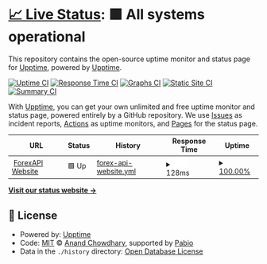 # [📈 Live Status](https://upptime.github.io/upptime): <!--live status--> **🟩 All systems operational**

This repository contains the open-source uptime monitor and status page for [Upptime](https://upptime.js.org), powered by [Upptime](https://github.com/upptime/upptime).

[![Uptime CI](https://github.com/upptime/upptime/workflows/Uptime%20CI/badge.svg)](https://github.com/upptime/upptime/actions?query=workflow%3A%22Uptime+CI%22)
[![Response Time CI](https://github.com/upptime/upptime/workflows/Response%20Time%20CI/badge.svg)](https://github.com/upptime/upptime/actions?query=workflow%3A%22Response+Time+CI%22)
[![Graphs CI](https://github.com/upptime/upptime/workflows/Graphs%20CI/badge.svg)](https://github.com/upptime/upptime/actions?query=workflow%3A%22Graphs+CI%22)
[![Static Site CI](https://github.com/upptime/upptime/workflows/Static%20Site%20CI/badge.svg)](https://github.com/upptime/upptime/actions?query=workflow%3A%22Static+Site+CI%22)
[![Summary CI](https://github.com/upptime/upptime/workflows/Summary%20CI/badge.svg)](https://github.com/upptime/upptime/actions?query=workflow%3A%22Summary+CI%22)

With [Upptime](https://upptime.js.org), you can get your own unlimited and free uptime monitor and status page, powered entirely by a GitHub repository. We use [Issues](https://github.com/upptime/upptime/issues) as incident reports, [Actions](https://github.com/upptime/upptime/actions) as uptime monitors, and [Pages](https://upptime.github.io/upptime) for the status page.

<!--start: status pages-->
<!-- This summary is generated by Upptime (https://github.com/upptime/upptime) -->
<!-- Do not edit this manually, your changes will be overwritten -->
<!-- prettier-ignore -->
| URL | Status | History | Response Time | Uptime |
| --- | ------ | ------- | ------------- | ------ |
| <img alt="" src="https://icons.duckduckgo.com/ip3/forexapi.co.ico" height="13"> [ForexAPI Website](https://forexapi.co) | 🟩 Up | [forex-api-website.yml](https://github.com/Dynamo-trader/upptime/commits/HEAD/history/forex-api-website.yml) | <details><summary><img alt="Response time graph" src="./graphs/forex-api-website/response-time-week.png" height="20"> 128ms</summary><br><a href="https://upptime.github.io/upptime/history/forex-api-website"><img alt="Response time 124" src="https://img.shields.io/endpoint?url=https%3A%2F%2Fraw.githubusercontent.com%2FDynamo-trader%2Fupptime%2FHEAD%2Fapi%2Fforex-api-website%2Fresponse-time.json"></a><br><a href="https://upptime.github.io/upptime/history/forex-api-website"><img alt="24-hour response time 116" src="https://img.shields.io/endpoint?url=https%3A%2F%2Fraw.githubusercontent.com%2FDynamo-trader%2Fupptime%2FHEAD%2Fapi%2Fforex-api-website%2Fresponse-time-day.json"></a><br><a href="https://upptime.github.io/upptime/history/forex-api-website"><img alt="7-day response time 128" src="https://img.shields.io/endpoint?url=https%3A%2F%2Fraw.githubusercontent.com%2FDynamo-trader%2Fupptime%2FHEAD%2Fapi%2Fforex-api-website%2Fresponse-time-week.json"></a><br><a href="https://upptime.github.io/upptime/history/forex-api-website"><img alt="30-day response time 124" src="https://img.shields.io/endpoint?url=https%3A%2F%2Fraw.githubusercontent.com%2FDynamo-trader%2Fupptime%2FHEAD%2Fapi%2Fforex-api-website%2Fresponse-time-month.json"></a><br><a href="https://upptime.github.io/upptime/history/forex-api-website"><img alt="1-year response time 124" src="https://img.shields.io/endpoint?url=https%3A%2F%2Fraw.githubusercontent.com%2FDynamo-trader%2Fupptime%2FHEAD%2Fapi%2Fforex-api-website%2Fresponse-time-year.json"></a></details> | <details><summary><a href="https://upptime.github.io/upptime/history/forex-api-website">100.00%</a></summary><a href="https://upptime.github.io/upptime/history/forex-api-website"><img alt="All-time uptime 100.00%" src="https://img.shields.io/endpoint?url=https%3A%2F%2Fraw.githubusercontent.com%2FDynamo-trader%2Fupptime%2FHEAD%2Fapi%2Fforex-api-website%2Fuptime.json"></a><br><a href="https://upptime.github.io/upptime/history/forex-api-website"><img alt="24-hour uptime 100.00%" src="https://img.shields.io/endpoint?url=https%3A%2F%2Fraw.githubusercontent.com%2FDynamo-trader%2Fupptime%2FHEAD%2Fapi%2Fforex-api-website%2Fuptime-day.json"></a><br><a href="https://upptime.github.io/upptime/history/forex-api-website"><img alt="7-day uptime 100.00%" src="https://img.shields.io/endpoint?url=https%3A%2F%2Fraw.githubusercontent.com%2FDynamo-trader%2Fupptime%2FHEAD%2Fapi%2Fforex-api-website%2Fuptime-week.json"></a><br><a href="https://upptime.github.io/upptime/history/forex-api-website"><img alt="30-day uptime 100.00%" src="https://img.shields.io/endpoint?url=https%3A%2F%2Fraw.githubusercontent.com%2FDynamo-trader%2Fupptime%2FHEAD%2Fapi%2Fforex-api-website%2Fuptime-month.json"></a><br><a href="https://upptime.github.io/upptime/history/forex-api-website"><img alt="1-year uptime 100.00%" src="https://img.shields.io/endpoint?url=https%3A%2F%2Fraw.githubusercontent.com%2FDynamo-trader%2Fupptime%2FHEAD%2Fapi%2Fforex-api-website%2Fuptime-year.json"></a></details>

<!--end: status pages-->

[**Visit our status website →**](https://upptime.github.io/upptime)

## 📄 License

- Powered by: [Upptime](https://github.com/upptime/upptime)
- Code: [MIT](./LICENSE) © [Anand Chowdhary](https://anandchowdhary.com), supported by [Pabio](https://pabio.com)
- Data in the `./history` directory: [Open Database License](https://opendatacommons.org/licenses/odbl/1-0/)
